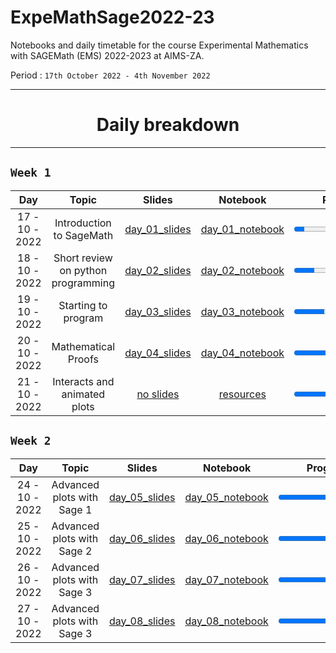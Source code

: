 # ExpeMathSage2022-23

Notebooks and daily timetable for the course Experimental Mathematics with SAGEMath (EMS) 2022-2023 at AIMS-ZA.

Period : `17th October 2022 - 4th November 2022`


****
 <div align="center"><h1>
  Daily breakdown
  </h1></div>                                                    

****

## `Week 1`
<div align="center">

| Day |         Topic    |     Slides     | Notebook  | Progress |
|:----------------------------:|:-------------------------------------------:|:---------------:|:-------------------:|:----------------:|
| 17 - 10 - 2022 | Introduction to SageMath | [day_01_slides](https://drive.google.com/file/d/1b6I0yop3BHVVAPbNSZVanZT3g5QWP8cH/view?usp=sharing)  |  [day_01_notebook](https://drive.google.com/file/d/192xK1stjybSy26LrIBfiisHPRXmRfr3Q/view?usp=sharing)| <progress id="file" max="100" value="10"> 10% </progress>| 
 | 18 - 10 - 2022  | Short review on python programming | [day_02_slides](https://drive.google.com/file/d/11JLU-c0-vOw70uqMy76CdeByFRHFp9Pj/view?usp=sharing) | [day_02_notebook](https://drive.google.com/file/d/1rYqIq8j5dsT69Z6Ww9f_U-eRUhMvAGBE/view?usp=sharing)  |<progress id="file" max="100" value="20"> 20% </progress>| |
 | 19 - 10 - 2022  | Starting to program| [day_03_slides](https://drive.google.com/file/d/1P-Spi9HASBVSq9F-yQAdH4z5g8kWMZ_k/view?usp=sharing)   | [day_03_notebook](https://drive.google.com/file/d/1eR0J7q06-vl7riDESqAFEED3IKM3DLEP/view?usp=sharing) |<progress id="file" max="100" value="30"> 30% </progress>| |
 | 20 - 10 - 2022  | Mathematical Proofs| [day_04_slides](https://drive.google.com/file/d/10dNdCnq0sFLzZG6EX7oXyPu513eBTKS2/view?usp=sharing)  |   [day_04_notebook](https://drive.google.com/file/d/1fNL4kB49GcF-_6Mn-fhBTRvkwnavdIts/view?usp=sharing) |<progress id="file" max="100" value="40"> 40% </progress>| |
 | 21 - 10 - 2022  | Interacts and animated plots | [no slides]()   |  [resources](https://doc.sagemath.org/html/en/prep/Quickstarts/Interact.html)  |<progress id="file" max="100" value="50"> 50% </progress>| |

</div> 


## `Week 2`
<div align="center">

| Day |         Topic    |     Slides     | Notebook  | Progress |
|:----------------------------:|:-------------------------------------------:|:---------------:|:-------------------:|:----------------:|
| 24 - 10 - 2022 | Advanced plots with Sage 1 | [day_05_slides](https://drive.google.com/file/d/1QSVBn_GD0a5CVrZT_FLIaw3LTo2hknuW/view?usp=sharing)  |  [day_05_notebook](https://drive.google.com/file/d/1bWdMLpQJxZhl2uokQkpwFFkte8ryDuKR/view?usp=sharing)| <progress id="file" max="100" value="55"> 55% </progress>|
 | 25 - 10 - 2022 | Advanced plots with Sage 2 | [day_06_slides](https://drive.google.com/file/d/1QSVBn_GD0a5CVrZT_FLIaw3LTo2hknuW/view?usp=sharing)  |  [day_06_notebook](https://drive.google.com/file/d/14FKkKpKAmOLsUt3Kso0cap1n8jBzzpBU/view?usp=sharing)| <progress id="file" max="100" value="60"> 60% </progress>|
 | 26 - 10 - 2022 | Advanced plots with Sage 3 | [day_07_slides](https://drive.google.com/file/d/1QSVBn_GD0a5CVrZT_FLIaw3LTo2hknuW/view?usp=sharing)  |  [day_07_notebook](https://drive.google.com/file/d/1YIy0SYdvixVrmBRu95X3ToqqGNjt-_00/view?usp=sharing)| <progress id="file" max="100" value="65"> 65% </progress>|
 | 27 - 10 - 2022 | Advanced plots with Sage 3 | [day_08_slides](https://drive.google.com/file/d/1QSVBn_GD0a5CVrZT_FLIaw3LTo2hknuW/view?usp=sharing)  |  [day_08_notebook](https://drive.google.com/file/d/1YIy0SYdvixVrmBRu95X3ToqqGNjt-_00/view?usp=sharing)| <progress id="file" max="100" value="65"> 65% </progress>|
 

</div> 
